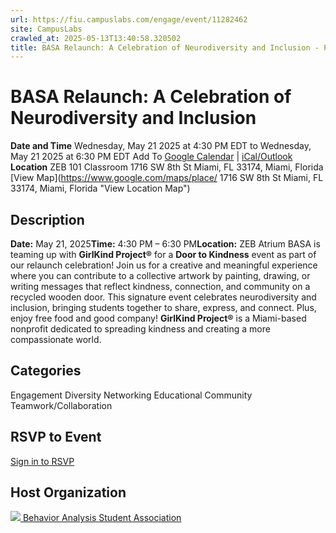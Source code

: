 ```yaml
---
url: https://fiu.campuslabs.com/engage/event/11282462
site: CampusLabs
crawled_at: 2025-05-13T13:40:58.320502
title: BASA Relaunch: A Celebration of Neurodiversity and Inclusion - Panther Connect
---
```


# BASA Relaunch: A Celebration of Neurodiversity and Inclusion
**Date and Time**
Wednesday, May 21 2025 at 4:30 PM EDT  to 
Wednesday, May 21 2025 at 6:30 PM EDT
Add To [Google Calendar](https://fiu.campuslabs.com/engage/event/11282462/googlepublish) | [iCal/Outlook ](https://fiu.campuslabs.com/engage/event/11282462.ics)
**Location**
ZEB 101 Classroom
1716 SW 8th St Miami, FL 33174, Miami, Florida
[View Map](https://www.google.com/maps/place/ 1716 SW 8th St Miami, FL 33174, Miami, Florida "View Location Map")
## Description
**Date:** May 21, 2025**Time:** 4:30 PM – 6:30 PM**Location:** ZEB Atrium
BASA is teaming up with **GirlKind Project®** for a **Door to Kindness** event as part of our relaunch celebration!
Join us for a creative and meaningful experience where you can contribute to a collective artwork by painting, drawing, or writing messages that reflect kindness, connection, and community on a recycled wooden door.
This signature event celebrates neurodiversity and inclusion, bringing students together to share, express, and connect. Plus, enjoy free food and good company!
**GirlKind Project®** is a Miami-based nonprofit dedicated to spreading kindness and creating a more compassionate world.
## Categories
Engagement
Diversity
Networking
Educational
Community
Teamwork/Collaboration
## RSVP to Event
[Sign in to RSVP](https://fiu.campuslabs.com/engage/account/login?returnUrl=/engage/event/11282462)
## Host Organization
[![](https://se-images.campuslabs.com/clink/images/05ca4dd5-7707-45d4-9765-2eebe8e6e191a3f25b17-3c7a-4cc8-a0c6-68fd10ed6fb9.png?preset=small-sq) Behavior Analysis Student Association ](https://fiu.campuslabs.com/engage/organization/basa)
